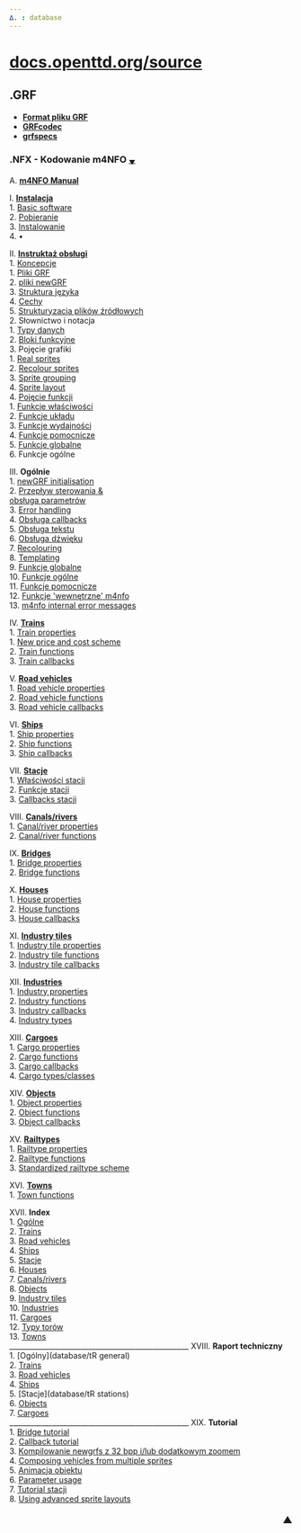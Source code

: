 ```yaml
---
∆. : database
--- 
```

# [docs.openttd.org/source](http://docs.openttd.org/source/index.html)
 
## .GRF 
- **[Format pliku GRF ](https://github.com/extrazi/pl_m4nfo/wiki/formatGRF)** <br>
- **[GRFcodec](database/GRFcodec)** <br>
- **[grfspecs](http://www.ttdpatch.de/grfspecs/ )**

### .NFX - Kodowanie m4NFO <span title="przewinięcie na spód strony">[<small><sub>▼</sub></small>](index#spod<!--▲-->)</span> 
A.			[**m4NFO Manual** ](database/m4NFOmanual) <br>
<!-- . . . . . . . . . . . . . . . . . . . . . . . . . . . . . . . . . . . -->
 I.			[**Instalacja**](database/installation) <br>
	1.		[Basic software](database/basic) <br>
	2.		[Pobieranie](database/download) <br>
	3.		[Instalowanie](database/instal) <br>
	4.		• <br>
<!-- . . . . . . . . . . . . . . . . . instruktaż . . . . . . . . . . . . -->
 II.		[**Instruktaż obsługi**](database/instrukcja) <br>
	1.		[Koncepcje](database/basiConcepts ) <br>
	   1.	[Pliki GRF](database/basiConcepts#grf-files) <br>
	   2.	[pliki newGRF](database/basiConcepts#newgrf-files) <br>
	   3.	[Struktura języka](database/basiConcepts#m4nfo-language-structure) <br>
	   4.	[Cechy](database/basiConcepts#features) <br>
	   5.	[Strukturyzacja plików źródłowych](database/basiConcepts#structuring) <br>
	2.		Słownictwo i notacja <br>
	  1.	[Typy danych](database/dataTypes) <br>
	  2.	[Bloki funkcyjne](database/functionBlocks) <br>
	  3.	Pojęcie grafiki <br>
		1.	[Real sprites](database/realSprites) <br>
		2.	[Recolour sprites](http://www.ttdpatch.de/grfspecs/m4nfoManual/RecolourSprites.html) <br>
		3.	[Sprite grouping](http://www.ttdpatch.de/grfspecs/m4nfoManual/SpriteGrouping.html) <br>
		4.	[Sprite layout](http://www.ttdpatch.de/grfspecs/m4nfoManual/SpriteLayout.html) <br>
	 4.		[Pojęcie funkcji](database/conceptFunctions) <br>
	  1.	[Funkcje właściwości](database/conceptFunctions#propertyfunctions) <br>
	  2.	[Funkcje układu](database/conceptFunctions#layoutfunctions) <br>
	  3.	[Funkcje wydajności](database/conceptFunctions#performancefunctions) <br>
	  4.	[Funkcje pomocnicze](database/conceptFunctions#auxiliaryfunctions) <br>
	  5.	[Funkcje globalne](database/conceptFunctions#globalfunctions) <br>
	  6.	Funkcje ogólne <br>
<!-- . . . . . . . . . . . . . . . . . Ogólne  . . . . . . . . . . . . . -->
 III.		**Ogólnie** <br>
	1.		[newGRF initialisation](database/initialisation)  
	2.		[<span title="Flow of control">Przepływ sterowania</span> & <br /> obsługa parametrów](database/flowOfControl)  
	3.		[Error handling](http://www.ttdpatch.de/grfspecs/m4nfoManual/ErrorHandling.html) <br>
	4.		[Obsługa callbacks](database/handlingCallbacks) <br>
	5.		[Obsługa tekstu](database/textHandling ) <br>
	6.		[Obsługa dźwięku](database/soundHandling) <br>
	7.		[Recolouring](http://www.ttdpatch.de/grfspecs/m4nfoManual/RecolouringFunctions.html) <br>
	8.		[Templating](http://www.ttdpatch.de/grfspecs/m4nfoManual/Templating.html) <br>
	9.		[Funkcje globalne](database/globalFunctions) <br>
	10.		[Funkcje ogólne](database/generalFunctions) <br>
	11.		[Funkcje pomocnicze](database/auxFunctions) <br>
	12.		[Funkcje <span title=internal >'wewnętrzne'</span> m4nfo](database/m4nfoInternalFunctions) <br>
	13.		[m4nfo internal error messages](http://www.ttdpatch.de/grfspecs/m4nfoManual/m4nfoInternalErrors.html) <br>
<!-- . . . . . . . . . . . . . . . . . Koleje . . . . . . . . . . . . . . -->
 IV.		[**Trains**](http://www.ttdpatch.de/grfspecs/m4nfoManual/Trains.html) <br>
	1.		[Train properties](http://www.ttdpatch.de/grfspecs/m4nfoManual/TrainProperties.html) <br>
	   1.	[New price and cost scheme](http://www.ttdpatch.de/grfspecs/m4nfoManual/PriceCost.html) <br>
	2.		[Train functions](http://www.ttdpatch.de/grfspecs/m4nfoManual/TrainFunctions.html) <br>
	3.		[Train callbacks](http://www.ttdpatch.de/grfspecs/m4nfoManual/TrainCallbacks.html)  
<!-- . . . . . . . . . . . . . . . . . Pojazdy drogowe . . . . . . . . . -->
 V.			[**Road vehicles**](http://www.ttdpatch.de/grfspecs/m4nfoManual/rvs.html) <br>
	1.		[Road vehicle properties](http://www.ttdpatch.de/grfspecs/m4nfoManual/rvsProperties.html) <br>
	2.		[Road vehicle functions](http://www.ttdpatch.de/grfspecs/m4nfoManual/rvsFunctions.html) <br>
	3.		[Road vehicle callbacks](http://www.ttdpatch.de/grfspecs/m4nfoManual/rvsCallbacks.html) <br>
<!-- . . . . . . . . . . . . . . . . . Statki  . . . . . . . . . . . . . -->
 VI.		[**Ships**](http://www.ttdpatch.de/grfspecs/m4nfoManual/Ships.html) <br>
	1.		[Ship properties](http://www.ttdpatch.de/grfspecs/m4nfoManual/ShipProperties.html)  
	2.		[Ship functions](http://www.ttdpatch.de/grfspecs/m4nfoManual/ShipFunctions.html) <br>
	3.		[Ship callbacks](http://www.ttdpatch.de/grfspecs/m4nfoManual/ShipCallbacks.html) <br>
<!-- . . . . . . . . . . . . . . . . . Stacje  . . . . . . . . . . . . . -->
 VII. 		[**Stacje**](database/stations) <br>
	1.		[Właściwości stacji](database/stationProperties) <br>
	2.		[Funkcje stacji](database/stationFunctions) <br>
	3.		[Callbacks stacji](database/stationCallbacks)  
<!-- . . . . . . . . . . . . . . . . . Kanały . . . . . . . . . . . . . . -->
 VIII.		[**Canals/rivers**](http://www.ttdpatch.de/grfspecs/m4nfoManual/Canals.html) <br>
	1.		[Canal/river properties](http://www.ttdpatch.de/grfspecs/m4nfoManual/CanalProperties.html) <br>
	2.		[Canal/river functions](http://www.ttdpatch.de/grfspecs/m4nfoManual/CanalFunctions.html)  
<!-- . . . . . . . . . . . . . . . . . Mosty . . . . . . . . . . . . . . . -->
 IX.		[**Bridges**](http://www.ttdpatch.de/grfspecs/m4nfoManual/Bridges.html) <br>
	1.		[Bridge properties](http://www.ttdpatch.de/grfspecs/m4nfoManual/BridgeProperties.html) <br>
	2.		[Bridge functions](http://www.ttdpatch.de/grfspecs/m4nfoManual/BridgeFunctions.html)  
<!-- . . . . . . . . . . . . . . . . . Domy . . . . . . . . . . . . . . . . -->
 X.			[**Houses**](http://www.ttdpatch.de/grfspecs/m4nfoManual/Houses.html) <br>
	1.		[House properties](http://www.ttdpatch.de/grfspecs/m4nfoManual/HouseProperties.html) <br>
	2.		[House functions](http://www.ttdpatch.de/grfspecs/m4nfoManual/HouseFunctions.html) <br>
	3.		[House callbacks](http://www.ttdpatch.de/grfspecs/m4nfoManual/HouseCallbacks.html)  
<!-- . . . . . . . . . . . . . . . . . kafle btanży . . . . . . . . . . . . -->
 XI.		[**Industry tiles**](http://www.ttdpatch.de/grfspecs/m4nfoManual/Industrytiles.html) <br>
	1.		[Industry tile properties](http://www.ttdpatch.de/grfspecs/m4nfoManual/IndustrytileProperties.html) <br>
	2.		[Industry tile functions](http://www.ttdpatch.de/grfspecs/m4nfoManual/IndustrytileFunctions.html) <br>
	3.		[Industry tile callbacks](http://www.ttdpatch.de/grfspecs/m4nfoManual/IndustrytileCallbacks.html) <br>
<!-- . . . . . . . . . . . . . . . . . branże . . . . . . . . . . . . . . . -->
 XII.		[**Industries**](http://www.ttdpatch.de/grfspecs/m4nfoManual/Industries.html) <br>
	1.		[Industry properties](http://www.ttdpatch.de/grfspecs/m4nfoManual/IndustryProperties.html) <br>
	2.		[Industry functions](http://www.ttdpatch.de/grfspecs/m4nfoManual/IndustryFunctions.html) <br>
	3.		[Industry callbacks](http://www.ttdpatch.de/grfspecs/m4nfoManual/IndustryCallbacks.html) <br>
	4.		[Industry types](http://www.ttdpatch.de/grfspecs/m4nfoManual/IndustryTypes.html)  
<!-- . . . . . . . . . . . . . . . . . Ładunki. . . . . . . . . . . . . . . -->
 XIII.		[**Cargoes**](http://www.ttdpatch.de/grfspecs/m4nfoManual/Cargoes.html) <br>
	1.		[Cargo properties](http://www.ttdpatch.de/grfspecs/m4nfoManual/CargoProperties.html) <br>
	2.		[Cargo functions](http://www.ttdpatch.de/grfspecs/m4nfoManual/CargoFunctions.html) <br>
	3.		[Cargo callbacks](http://www.ttdpatch.de/grfspecs/m4nfoManual/CargoCallbacks.html) <br>
	4.		[Cargo types/classes](http://www.ttdpatch.de/grfspecs/m4nfoManual/CargoTypes.html) <br>
<!-- . . . . . . . . . . . . . . . . . Obiekty . . . . . . . . . . . . . . . -->
 XIV.		[**Objects**](http://www.ttdpatch.de/grfspecs/m4nfoManual/Objects.html) <br>
	1.		[Object properties](http://www.ttdpatch.de/grfspecs/m4nfoManual/ObjectProperties.html) <br>
	2.		[Object functions](http://www.ttdpatch.de/grfspecs/m4nfoManual/ObjectFunctions.html) <br>
	3.		[Object callbacks](http://www.ttdpatch.de/grfspecs/m4nfoManual/ObjectCallbacks.html) <br>
<!-- . . . . . . . . . . . . . . . . . Typy kolei. . . . . . . . . . . . . . -->
 XV.		[**Railtypes**](database/railTypes) <br>
	1.		[Railtype properties](http://www.ttdpatch.de/grfspecs/m4nfoManual/RailtypeProperties.html) <br>
	2.		[Railtype functions](database/railTypeFunctions) <br>
	3.		[Standardized railtype scheme](http://www.ttdpatch.de/grfspecs/m4nfoManual/RailtypeScheme.html) <br>
<!-- . . . . . . . . . . . . . . . . Miejscowości . . . . . . . . . . . . . . -->
 XVI.		[**Towns**](http://www.ttdpatch.de/grfspecs/m4nfoManual/Towns.html) <br>
	1.		[Town functions](http://www.ttdpatch.de/grfspecs/m4nfoManual/TownFunctions.html) <br>
<!-- . . . . . . . . . . . . . . . . Indeks . . . . . . . . . . . . . . . . . -->
 XVII.	**Index** <br>
	1.		[Ogólne](database/indexGeneral) <br>
	2.		[Trains](http://www.ttdpatch.de/grfspecs/m4nfoManual/IndexTrains.html) <br>
	3.		[Road vehicles](http://www.ttdpatch.de/grfspecs/m4nfoManual/Indexrvs.html) <br>
	4.		[Ships](http://www.ttdpatch.de/grfspecs/m4nfoManual/IndexShips.html) <br>
	5.		[Stacje](database/indexStations) <br>
	6.		[Houses](http://www.ttdpatch.de/grfspecs/m4nfoManual/IndexHouses.html) <br>
	7.		[Canals/rivers](http://www.ttdpatch.de/grfspecs/m4nfoManual/IndexCanals.html) <br>
	8.		[Objects](http://www.ttdpatch.de/grfspecs/m4nfoManual/IndexObjects.html) <br>
	9.		[Industry tiles](http://www.ttdpatch.de/grfspecs/m4nfoManual/IndexIndustrytiles.html) <br>
	10.		[Industries](http://www.ttdpatch.de/grfspecs/m4nfoManual/IndexIndustries.html) <br>
	11.		[Cargoes](http://www.ttdpatch.de/grfspecs/m4nfoManual/IndexCargoes.html) <br>
	12.		[Typy <span title=Rail>torów</span>](database/indexRailTypes) <br>
	13.		[Towns](http://www.ttdpatch.de/grfspecs/m4nfoManual/IndexTowns.html) <br><!--
--><!--#:-->     __________________________________________________
 XVIII.		**Raport techniczny** <br>
	1.		[Ogólny](database/tR general) <br>
	2.		[Trains](http://www.ttdpatch.de/grfspecs/m4nfoManual/TR_trains.html) <br>
	3.		[Road vehicles](http://www.ttdpatch.de/grfspecs/m4nfoManual/TR_rvs.html) <br>
	4.		[Ships](http://www.ttdpatch.de/grfspecs/m4nfoManual/TR_ships.html) <br>
	5.		[Stacje](database/tR stations) <br>
	6.		[Objects](http://www.ttdpatch.de/grfspecs/m4nfoManual/TR_objects.html) <br>
	7.		[Cargoes](http://www.ttdpatch.de/grfspecs/m4nfoManual/TR_cargoes.html) <br><!--
--> __________________________________________________
 XIX.	<!--***-->	**Tutorial** <br>
	1.		[Bridge tutorial](http://www.ttdpatch.de/grfspecs/m4nfoManual/BridgeTut.html) <br>
	2.		[Callback tutorial](database/callbacksTut) <br>
	3.		[Kompilowanie newgrfs z 32 bpp i/lub dodatkowym zoomem](database/infoVersion32Tut) <br>
	4.		[Composing vehicles from multiple sprites](http://www.ttdpatch.de/grfspecs/m4nfoManual/stackTut.html) <br>
	5.		[Animacja obiektu](database/animObjectsTut) <br>
	6.		[Parameter usage](http://www.ttdpatch.de/grfspecs/m4nfoManual/ParamTut.html) <br>
	7.		[Tutorial stacji](database/stationsTut) <br>
	8.		[Using advanced sprite layouts](http://www.ttdpatch.de/grfspecs/m4nfoManual/ASLTut.html) 

#### [<span id="spod" title="przewinięcie na top strony" style="float:right"><big>▲</big></span>](index#top) <!--<font color=white> ♪ 	 ♫ </font>-->
<!--:--><!-- __NEWSECTIONLINK__ -->
